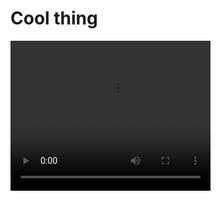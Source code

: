 # Cool thing

<video width="320" height="240" controls>
  <source src="video.mp4" type="video/mp4">
Your browser does not support the video tag.
</video>
